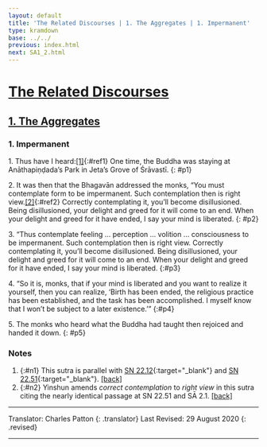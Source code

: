 ```yaml
---
layout: default
title: 'The Related Discourses | 1. The Aggregates | 1. Impermanent'
type: kramdown
base: ../../
previous: index.html
next: SA1_2.html
---
```


# [The Related Discourses](../index.html)
## [1. The Aggregates](index.html)
### 1. Impermanent

1\. Thus have I heard:[\[1\]](#n1){:#ref1} One time, the Buddha was staying at Anāthapiṇḍada’s Park in Jeta’s Grove of Śrāvastī.
{: #p1}

2\. It was then that the Bhagavān addressed the monks, “You must contemplate form to be impermanent. Such contemplation then is right view.[\[2\]](#n1){:#ref2} Correctly contemplating it, you’ll become disillusioned. Being disillusioned, your delight and greed for it will come to an end. When your delight and greed for it have ended, I say your mind is liberated.
{: #p2}

3\. “Thus contemplate feeling … perception … volition … consciousness to be impermanent. Such contemplation then is right view. Correctly contemplating it, you’ll become disillusioned. Being disillusioned, your delight and greed for it will come to an end. When your delight and greed for it have ended, I say your mind is liberated.
{:#p3}

4\. “So it is, monks, that if your mind is liberated and you want to realize it yourself, then you can realize, ‘Birth has been ended, the religious practice has been established, and the task has been accomplished. I myself know that I won’t be subject to a later existence.’”
{:#p4}

5\. The monks who heard what the Buddha had taught then rejoiced and handed it down.
{: #p5}

### Notes

1. {:#n1} This sutra is parallel with [SN 22.12](https://suttacentral.net/sn22.12){:target="_blank"} and [SN 22.51](https://suttacentral.net/sn22.51){:target="_blank"}. [\[back\]](#ref1)
2. {:#n2} Yinshun amends *correct contemplation* to *right view* in this sutra citing the nearly identical passage at SN 22.51 and SĀ 2.1. [\[back\]](#ref2)

---

Translator: Charles Patton
{: .translator}
Last Revised: 29 August 2020
{: .revised}

---
